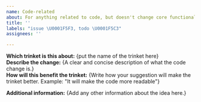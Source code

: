 ```yaml
---
name: Code-related
about: For anything related to code, but doesn't change core functionality
title: ''
labels: "issue \U0001F5F3, todo \U0001F5C3"
assignees: ''

---
```


**Which trinket is this about:** {put the name of the trinket here}  
**Describe the change:** {A clear and concise description of what the code change is.}  
**How will this benefit the trinket:** {Write how your suggestion will make the trinket better. Example: "It will make the code more readable"}

**Additional information:** {Add any other information about the idea here.}
